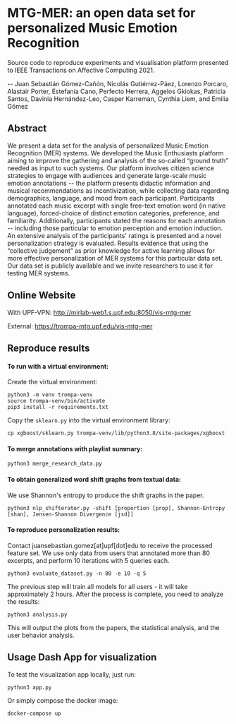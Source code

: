 # MTG-MER: an open data set for personalized Music Emotion Recognition

Source code to reproduce experiments and visualisation platform presented to IEEE Transactions on Affective Computing 2021.

-- Juan Sebastián Gómez-Cañón, Nicolás Gutiérrez-Páez, Lorenzo Porcaro, Alastair Porter, Estefanía Cano, Perfecto Herrera, Aggelos Gkiokas, Patricia Santos, Davinia Hernández-Leo, Casper Karreman, Cynthia Liem, and Emilia Gómez

## Abstract

We present a data set for the analysis of personalized Music Emotion Recognition (MER) systems.
We developed the Music Enthusiasts platform aiming to improve the gathering and analysis of the so-called “ground truth” needed as input to such systems.
Our platform involves citizen science strategies to engage with audiences and generate large-scale music emotion annotations -- the platform presents didactic information and musical recommendations as incentivization, while collecting data regarding demographics, language, and mood from each participant.
Participants annotated each music excerpt with single free-text emotion word (in native language), forced-choice of distinct emotion categories, preference, and familiarity.
Additionally, participants stated the reasons for each annotation -- including those particular to emotion perception and emotion induction.
An extensive analysis of the participants' ratings is presented and a novel personalization strategy is evaluated.
Results evidence that using the “collective judgement” as prior knowledge for active learning allows for more effective personalization of MER systems for this particular data set.
Our data set is publicly available and we invite researchers to use it for testing MER systems.

## Online Website

With UPF-VPN: http://mirlab-web1.s.upf.edu:8050/vis-mtg-mer

External: https://trompa-mtg.upf.edu/vis-mtg-mer

## Reproduce results

#### To run with a virtual environment:

Create the virtual environment:
```
python3 -m venv trompa-venv
source trompa-venv/bin/activate
pip3 install -r requirements.txt
```

Copy the `sklearn.py` into the virtual environment library:
```
cp xgboost/sklearn.py trompa-venv/lib/python3.8/site-packages/xgboost
```

#### To merge annotations with playlist summary:

```
python3 merge_research_data.py
```

#### To obtain generalized word shift graphs from textual data:
We use Shannon's entropy to produce the shift graphs in the paper. 

```
python3 nlp_shifterator.py -shift [proportion [prop], Shannon-Entropy [shan], Jensen-Shannon Divergence [jsd]]
```

#### To reproduce personalization results:

Contact juansebastian.gomez[at]upf[dot]edu to receive the processed feature set. We use only data from users that annotated more than 80 excerpts, and perform 10 iterations with 5 queries each.

```
python3 evaluate_dataset.py -n 80 -e 10 -q 5 
```
The previous step will train all models for all users - it will take approximately 2 hours. After the process is complete, you need to analyze the results:
```
python3 analysis.py
```
This will output the plots from the papers, the statistical analysis, and the user behavior analysis. 

## Usage Dash App for visualization

To test the visualization app locally, just run:
```
python3 app.py
```

Or simply compose the docker image:

```
docker-compose up
```


